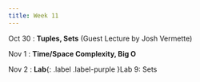 ```yaml
---
title: Week 11
---
```


Oct 30
: **Tuples, Sets** (Guest Lecture by Josh Vermette)
  
Nov 1
: **Time/Space Complexity, Big O**

Nov 2
: **Lab**{: .label .label-purple }Lab 9: Sets
